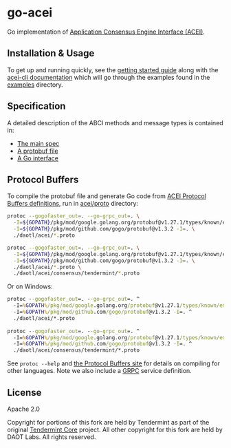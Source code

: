 # go-acei 

Go implementation of [Application Consensus Engine Interface (ACEI)](https://github.com/daotl/acei).

## Installation & Usage

To get up and running quickly, see the [getting started guide](../docs/app-dev/getting-started.md) along with the [acei-cli documentation](../docs/app-dev/acei-cli.md) which will go through the examples found in the [examples](./example/) directory.

## Specification

A detailed description of the ABCI methods and message types is contained in:

- [The main spec](https://github.com/daotl/acei/blob/master/spec/acei/acei.md)
- [A protobuf file](https://github.com/daotl/acei/blob/master/proto/daotl/acei/types.proto)
- [A Go interface](./types/application.go)

## Protocol Buffers

To compile the protobuf file and generate Go code from [ACEI Protocol Buffers definitions](https://github.com/daotl/acei/tree/master/proto),
run in [acei/proto](https://github.com/daotl/acei) directory:
```sh
protoc --gogofaster_out=. --go-grpc_out=. \
  -I=${GOPATH}/pkg/mod/google.golang.org/protobuf@v1.27.1/types/known/emptypb \
  -I=${GOPATH}/pkg/mod/github.com/gogo/protobuf@v1.3.2 -I=. \
  ./daotl/acei/*.proto

protoc --gogofaster_out=. --go-grpc_out=. \
  -I=${GOPATH}/pkg/mod/google.golang.org/protobuf@v1.27.1/types/known/emptypb \
  -I=${GOPATH}/pkg/mod/github.com/gogo/protobuf@v1.3.2 -I=. \
  ./daotl/acei/*.proto \
  ./daotl/acei/consensus/tendermint/*.proto
```

Or on Windows:
```bat
protoc --gogofaster_out=. --go-grpc_out=. ^
  -I=%GOPATH%/pkg/mod/google.golang.org/protobuf@v1.27.1/types/known/emptypb ^
  -I=%GOPATH%/pkg/mod/github.com/gogo/protobuf@v1.3.2 -I=. ^
  ./daotl/acei/*.proto
  
protoc --gogofaster_out=. --go-grpc_out=. ^
  -I=%GOPATH%/pkg/mod/google.golang.org/protobuf@v1.27.1/types/known/emptypb ^
  -I=%GOPATH%/pkg/mod/github.com/gogo/protobuf@v1.3.2 -I=. ^
  ./daotl/acei/consensus/tendermint/*.proto
```

See `protoc --help` and [the Protocol Buffers site](https://developers.google.com/protocol-buffers)
for details on compiling for other languages. Note we also include a [GRPC](https://www.grpc.io/docs)
service definition.

## License

Apache 2.0

Copyright for portions of this fork are held by Tendermint as part of the original
[Tendermint Core](https://github.com/tendermint/tendermint) project. All other
copyright for this fork are held by DAOT Labs. All rights reserved.
